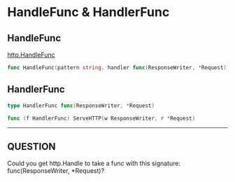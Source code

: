 # HandleFunc & HandlerFunc

## HandleFunc

[http.HandleFunc](https://godoc.org/net/http#HandleFunc)
``` Go
func HandleFunc(pattern string, handler func(ResponseWriter, *Request))
```

## HandlerFunc

``` Go
type HandlerFunc func(ResponseWriter, *Request)
```

``` Go
func (f HandlerFunc) ServeHTTP(w ResponseWriter, r *Request)
```

***

## QUESTION
Could you get http.Handle to take a func with this signature: func(ResponseWriter, *Request)?